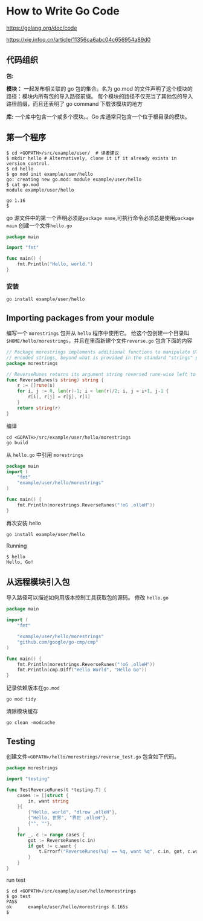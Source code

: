 # How to Write Go Code

https://golang.org/doc/code

https://xie.infoq.cn/article/11356ca6abc04c656954a89d0

## 代码组织
**包:**

**模块：** 一起发布相关联的 go 包的集合。名为 go.mod 的文件声明了这个模块的路径：模块内所有包的导入路径前缀。
每个模块的路径不仅充当了其他包的导入路径前缀，而且还表明了 go command 下载该模块的地方

**库:** 一个库中包含一个或多个模块。。Go 库通常只包含一个位于根目录的模块。

## 第一个程序
```shell
$ cd <GOPATH>/src/example/user/  # 译者建议
$ mkdir hello # Alternatively, clone it if it already exists in version control.
$ cd hello
$ go mod init example/user/hello
go: creating new go.mod: module example/user/hello
$ cat go.mod
module example/user/hello

go 1.16
$
```
go 源文件中的第一个声明必须是`package name`,可执行命令必须总是使用`package main`
创建一个文件`hello.go`
```go
package main

import "fmt"

func main() {
	fmt.Println("Hello, world.")
}
```
### 安装
```shell
go install example/user/hello
```
## Importing packages from your module

编写一个 `morestrings` 包并从 `hello` 程序中使用它。
给这个包创建一个目录叫`$HOME/hello/morestrings`，并且在里面新建个文件`reverse.go` 包含下面的内容
```go
// Package morestrings implements additional functions to manipulate UTF-8
// encoded strings, beyond what is provided in the standard "strings" package.
package morestrings

// ReverseRunes returns its argument string reversed rune-wise left to right.
func ReverseRunes(s string) string {
	r := []rune(s)
	for i, j := 0, len(r)-1; i < len(r)/2; i, j = i+1, j-1 {
		r[i], r[j] = r[j], r[i]
	}
	return string(r)
}
```
编译
```shell
cd <GOPATH>/src/example/user/hello/morestrings
go build
```
从 `hello.go` 中引用 `morestrings`
```go
package main
import (
	"fmt"
	"example/user/hello/morestrings"
)

func main() {
	fmt.Println(morestrings.ReverseRunes("!oG ,olleH"))
}
```
再次安装 hello
```shell
go install example/user/hello
```
Running
```shell
$ hello
Hello, Go!
```
## 从远程模块引入包
导入路径可以描述如何用版本控制工具获取包的源码。
修改 `hello.go`
```go
package main

import (
	"fmt"

	"example/user/hello/morestrings"
	"github.com/google/go-cmp/cmp"
)

func main() {
	fmt.Println(morestrings.ReverseRunes("!oG ,olleH"))
	fmt.Println(cmp.Diff("Hello World", "Hello Go"))
}
```
记录依赖版本在`go.mod`
```shell
go mod tidy
```
清除模块缓存
```shell
go clean -modcache
```
## Testing

创建文件`<GOPATH>/hello/morestrings/reverse_test.go` 包含如下代码。
```go
package morestrings

import "testing"

func TestReverseRunes(t *testing.T) {
	cases := []struct {
		in, want string
	}{
		{"Hello, world", "dlrow ,olleH"},
		{"Hello, 世界", "界世 ,olleH"},
		{"", ""},
	}
	for _, c := range cases {
		got := ReverseRunes(c.in)
		if got != c.want {
			t.Errorf("ReverseRunes(%q) == %q, want %q", c.in, got, c.want)
		}
	}
}
```
run test
```shell
$ cd <GOPATH>/src/example/user/hello/morestrings
$ go test
PASS
ok  	example/user/hello/morestrings 0.165s
$
```